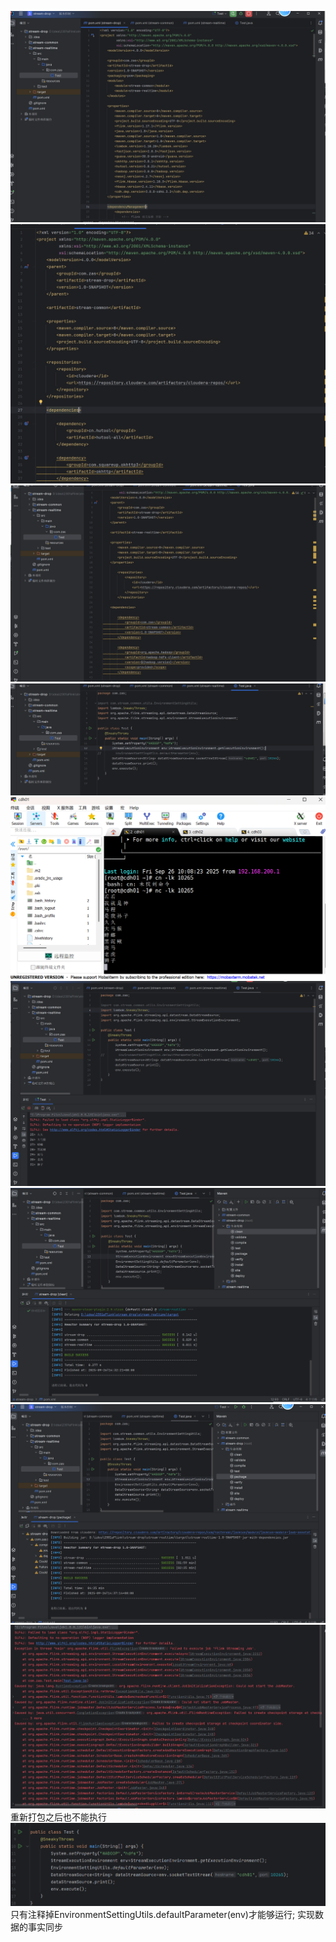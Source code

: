 ![img.png](img/img.png)
![img_1.png](img/img_1.png)
![img_2.png](img/img_2.png)
![img_3.png](img/img_3.png)
![img_4.png](img/img_4.png)
![img_5.png](img/img_5.png)
![img_6.png](img/img_6.png)
![img_7.png](img/img_7.png)
![img_8.png](img/img_8.png)
重新打包之后也不能执行
![img_9.png](img/img_9.png)
只有注释掉EnvironmentSettingUtils.defaultParameter(env)才能够运行;
实现数据的事实同步
